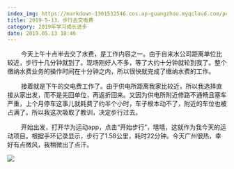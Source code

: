 ```yaml
---
index_img: https://markdown-1301532546.cos.ap-guangzhou.myqcloud.com/peipei_blog/20210921145135.jpeg
title: 2019-5-13，步行去交电费
category: 2019年学习成长进步
date: 2019.05.13 18:46
---
```


        今天上午十点半去交了水费，是工作内容之一。由于自来水公司距离单位比较近，步行十几分钟就到了。现场刚好人不多，等了大约十分钟就轮到我了。整个缴纳水费业务的操作时间在十分钟之内，所以很快就完成了缴纳水费的工作。

        接着就是下午的交电费工作了。由于供电所距离我家比较近，所以我选择直接从家出发，而不是先回单位，再返折回来。又因为供电所附近修路不通畅且塞车严重，上个月停车这事儿就耗费了约半个小时，车子根本动不了，附近的车位也被占满了。所以我这次吸取了教训，决定步行过去。

        开始出发，打开华为运动app，点击“开始步行”，嘻嘻，这就作为我今天的运动项目。根据手环记录显示，步行了1.58公里，耗时22分钟。今天广州很热，幸好有点微风，我稍微出了点汗。

![](https://markdown-1301532546.cos.ap-guangzhou.myqcloud.com/peipei_blog/20210921145135.jpeg)  

